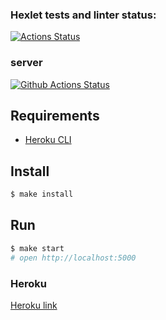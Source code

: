 ### Hexlet tests and linter status:
[![Actions Status](https://github.com/Il1ya1/frontend-project-lvl4/workflows/hexlet-check/badge.svg)](https://github.com/Il1ya1/frontend-project-lvl4/actions)

### server
[![Github Actions Status](https://github.com/hexlet-components/projects-frontend-l4-server/workflows/Node%20CI/badge.svg)](https://github.com/hexlet-components/projects-frontend-l4-server/actions)

## Requirements

* [Heroku CLI](https://devcenter.heroku.com/articles/heroku-cli)

## Install

```sh
$ make install
```

## Run

```sh
$ make start
# open http://localhost:5000
```

### Heroku
<a href="https://lit-spire-37304.herokuapp.com/" target="_blank">Heroku link</a>